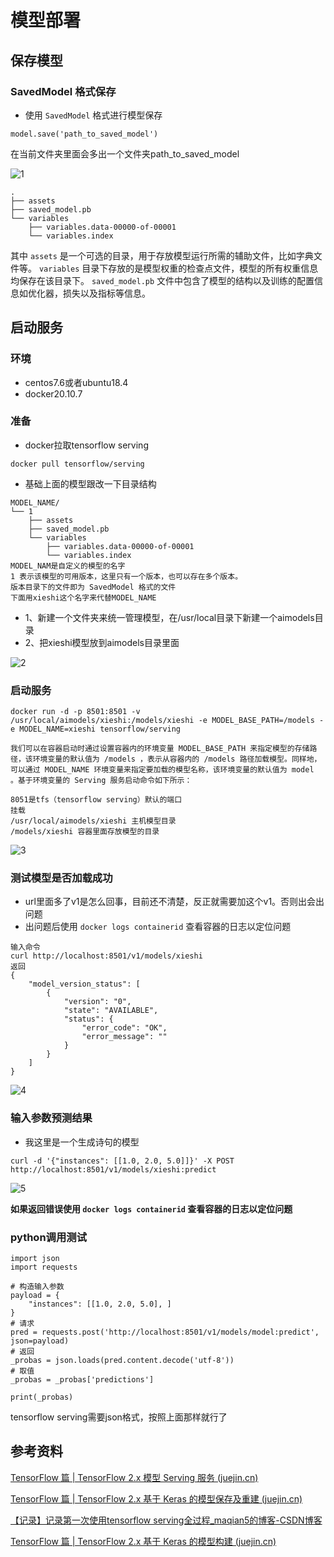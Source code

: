 # 模型部署

## 保存模型

### SavedModel 格式保存

- 使用 `SavedModel` 格式进行模型保存

```
model.save('path_to_saved_model')
```

在当前文件夹里面会多出一个文件夹path_to_saved_model

![1](https://gitee.com/ihunzi/images/raw/master/blog/20210714185013.png)

```
.
├── assets
├── saved_model.pb
└── variables
    ├── variables.data-00000-of-00001
    └── variables.index
```

其中 `assets` 是一个可选的目录，用于存放模型运行所需的辅助文件，比如字典文件等。 `variables` 目录下存放的是模型权重的检查点文件，模型的所有权重信息均保存在该目录下。 `saved_model.pb` 文件中包含了模型的结构以及训练的配置信息如优化器，损失以及指标等信息。

## 启动服务

### 环境

- centos7.6或者ubuntu18.4
- docker20.10.7

### 准备

- docker拉取tensorflow serving

```
docker pull tensorflow/serving
```

- 基础上面的模型跟改一下目录结构

```
MODEL_NAME/
└── 1
    ├── assets
    ├── saved_model.pb
    └── variables
        ├── variables.data-00000-of-00001
        └── variables.index
MODEL_NAM是自定义的模型的名字
1 表示该模型的可用版本，这里只有一个版本，也可以存在多个版本。
版本目录下的文件即为 SavedModel 格式的文件
下面用xieshi这个名字来代替MODEL_NAME
```

- 1、新建一个文件夹来统一管理模型，在/usr/local目录下新建一个aimodels目录
- 2、把xieshi模型放到aimodels目录里面

![2](https://gitee.com/ihunzi/images/raw/master/blog/20210714185019.png)

### 启动服务

```
docker run -d -p 8501:8501 -v /usr/local/aimodels/xieshi:/models/xieshi -e MODEL_BASE_PATH=/models -e MODEL_NAME=xieshi tensorflow/serving

我们可以在容器启动时通过设置容器内的环境变量 MODEL_BASE_PATH 来指定模型的存储路径，该环境变量的默认值为 /models ，表示从容器内的 /models 路径加载模型。同样地，可以通过 MODEL_NAME 环境变量来指定要加载的模型名称，该环境变量的默认值为 model 。基于环境变量的 Serving 服务启动命令如下所示：

8051是tfs（tensorflow serving）默认的端口
挂载
/usr/local/aimodels/xieshi 主机模型目录
/models/xieshi 容器里面存放模型的目录
```

![3](https://gitee.com/ihunzi/images/raw/master/blog/20210714185022.png)

### 测试模型是否加载成功

- url里面多了v1是怎么回事，目前还不清楚，反正就需要加这个v1。否则出会出问题
- 出问题后使用 `docker logs containerid` 查看容器的日志以定位问题

```
输入命令
curl http://localhost:8501/v1/models/xieshi
返回
{
    "model_version_status": [
        {
            "version": "0",
            "state": "AVAILABLE",
            "status": {
                "error_code": "OK",
                "error_message": ""
            }
        }
    ]
}
```

![4](https://gitee.com/ihunzi/images/raw/master/blog/20210714185026.png)

### 输入参数预测结果

- 我这里是一个生成诗句的模型

```
curl -d '{"instances": [[1.0, 2.0, 5.0]]}' -X POST http://localhost:8501/v1/models/xieshi:predict
```

![5](https://gitee.com/ihunzi/images/raw/master/blog/20210714185029.png)

**如果返回错误使用 `docker logs containerid` 查看容器的日志以定位问题**

### python调用测试

```
import json
import requests

# 构造输入参数
payload = {
	"instances": [[1.0, 2.0, 5.0], ]
}
# 请求
pred = requests.post('http://localhost:8501/v1/models/model:predict', json=payload)
# 返回
_probas = json.loads(pred.content.decode('utf-8'))
# 取值
_probas = _probas['predictions']
 
print(_probas)
```

tensorflow serving需要json格式，按照上面那样就行了



## 参考资料

[TensorFlow 篇 | TensorFlow 2.x 模型 Serving 服务 (juejin.cn)](https://juejin.cn/post/6887763163865939975)

[TensorFlow 篇 | TensorFlow 2.x 基于 Keras 的模型保存及重建 (juejin.cn)](https://juejin.cn/post/6886633039876227079)

[【记录】记录第一次使用tensorflow serving全过程_maqian5的博客-CSDN博客](https://blog.csdn.net/maqian5/article/details/108404175)

[TensorFlow 篇 | TensorFlow 2.x 基于 Keras 的模型构建 (juejin.cn)](https://juejin.cn/post/6883776276813840398)

